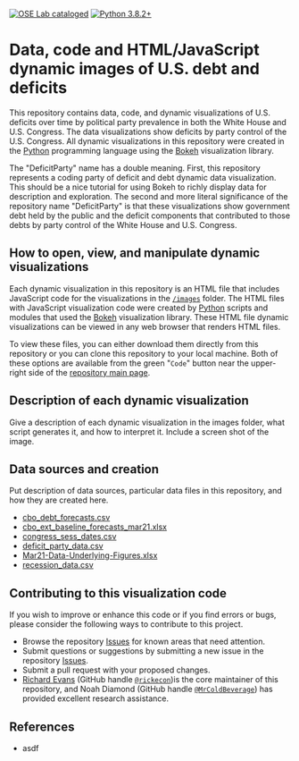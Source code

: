 [![OSE Lab cataloged](https://img.shields.io/badge/OSE%20Lab-catalogued-critical)](https://www.oselab.org/gallery)
[![Python 3.8.2+](https://img.shields.io/badge/python-3.8.2%2B-blue.svg)](https://www.python.org/downloads/release/python-382/)

# Data, code and HTML/JavaScript dynamic images of U.S. debt and deficits
This repository contains data, code, and dynamic visualizations of U.S. deficits over time by political party prevalence in both the White House and U.S. Congress. The data visualizations show deficits by party control of the U.S. Congress. All dynamic visualizations in this repository were created in the [Python](https://www.python.org/) programming language using the [Bokeh](https://bokeh.org/) visualization library.

The "DeficitParty" name has a double meaning. First, this repository represents a coding party of deficit and debt dynamic data visualization. This should be a nice tutorial for using Bokeh to richly display data for description and exploration. The second and more literal significance of the repository name "DeficitParty" is that these visualizations show government debt held by the public and the deficit components that contributed to those debts by party control of the White House and U.S. Congress.

## How to open, view, and manipulate dynamic visualizations
Each dynamic visualization in this repository is an HTML file that includes JavaScript code for the visualizations in the [`/images`](images/) folder. The HTML files with JavaScript visualization code were created by [Python](https://www.python.org/) scripts and modules that used the [Bokeh](https://bokeh.org/) visualization library. These HTML file dynamic visualizations can be viewed in any web browser that renders HTML files.

To view these files, you can either download them directly from this repository or you can clone this repository to your local machine. Both of these options are available from the green "`Code`" button near the upper-right side of the [repository main page](https://github.com/OpenSourceEcon/DeficitParty).

## Description of each dynamic visualization
Give a description of each dynamic visualization in the images folder, what script generates it, and how to interpret it. Include a screen shot of the image.

## Data sources and creation
Put description of data sources, particular data files in this repository, and how they are created here.

* [cbo_debt_forecasts.csv](data/cbo_debt_forecasts.csv)
* [cbo_ext_baseline_forecasts_mar21.xlsx](data/cbo_ext_baseline_forecasts_mar21.xlsx)
* [congress_sess_dates.csv](data/congress_sess_dates.csv)
* [deficit_party_data.csv](data/deficit_party_data.csv)
* [Mar21-Data-Underlying-Figures.xlsx](data/Mar21-Data-Underlying-Figures.xlsx)
* [recession_data.csv](data/recession_data.csv)

## Contributing to this visualization code
If you wish to improve or enhance this code or if you find errors or bugs, please consider the following ways to contribute to this project.
* Browse the repository [Issues](https://github.com/OpenSourceEcon/DeficitParty/issues) for known areas that need attention.
* Submit questions or suggestions by submitting a new issue in the repository [Issues](https://github.com/OpenSourceEcon/DeficitParty/issues).
* Submit a pull request with your proposed changes.
* [Richard Evans](https://sites.google.com/site/rickecon/) (GitHub handle [`@rickecon`](https://github.com/rickecon))is the core maintainer of this repository, and Noah Diamond (GitHub handle [`@MrColdBeverage`](https://github.com/MrColdBeverage)) has provided excellent research assistance.

## References
* asdf

